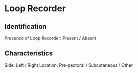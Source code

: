 
# Loop Recorder

## Identification

Presence of Loop Recorder: Present / Absent

## Characteristics

Side: Left / Right
Location: Pre-pectoral / Subcutaneous / Other
